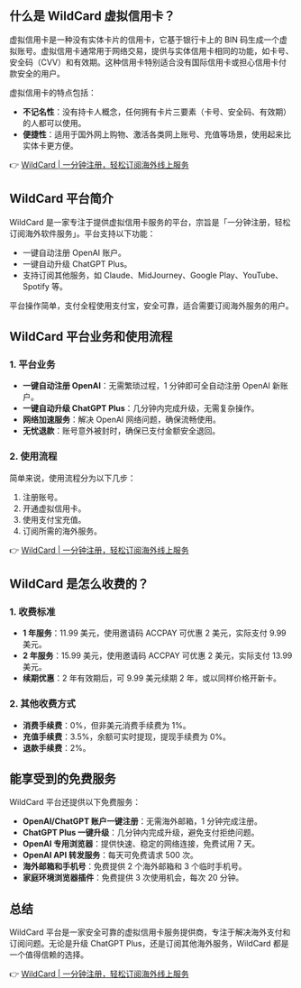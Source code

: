 ## 什么是 WildCard 虚拟信用卡？

虚拟信用卡是一种没有实体卡片的信用卡，它基于银行卡上的 BIN 码生成一个虚拟账号。虚拟信用卡通常用于网络交易，提供与实体信用卡相同的功能，如卡号、安全码（CVV）和有效期。这种信用卡特别适合没有国际信用卡或担心信用卡付款安全的用户。

虚拟信用卡的特点包括：
- **不记名性**：没有持卡人概念，任何拥有卡片三要素（卡号、安全码、有效期）的人都可以使用。
- **便捷性**：适用于国外网上购物、激活各类网上账号、充值等场景，使用起来比实体卡更方便。

👉 [WildCard | 一分钟注册，轻松订阅海外线上服务](https://bit.ly/bewildcard)

## WildCard 平台简介

WildCard 是一家专注于提供虚拟信用卡服务的平台，宗旨是「一分钟注册，轻松订阅海外软件服务」。平台支持以下功能：
- 一键自动注册 OpenAI 账户。
- 一键自动升级 ChatGPT Plus。
- 支持订阅其他服务，如 Claude、MidJourney、Google Play、YouTube、Spotify 等。

平台操作简单，支付全程使用支付宝，安全可靠，适合需要订阅海外服务的用户。

## WildCard 平台业务和使用流程

### 1. 平台业务

- **一键自动注册 OpenAI**：无需繁琐过程，1 分钟即可全自动注册 OpenAI 新账户。
- **一键自动升级 ChatGPT Plus**：几分钟内完成升级，无需复杂操作。
- **网络加速服务**：解决 OpenAI 网络问题，确保流畅使用。
- **无忧退款**：账号意外被封时，确保已支付金额安全退回。

### 2. 使用流程

简单来说，使用流程分为以下几步：
1. 注册账号。
2. 开通虚拟信用卡。
3. 使用支付宝充值。
4. 订阅所需的海外服务。

👉 [WildCard | 一分钟注册，轻松订阅海外线上服务](https://bit.ly/bewildcard)

## WildCard 是怎么收费的？

### 1. 收费标准

- **1 年服务**：11.99 美元，使用邀请码 ACCPAY 可优惠 2 美元，实际支付 9.99 美元。
- **2 年服务**：15.99 美元，使用邀请码 ACCPAY 可优惠 2 美元，实际支付 13.99 美元。
- **续期优惠**：2 年有效期后，可 9.99 美元续期 2 年，或以同样价格开新卡。

### 2. 其他收费方式

- **消费手续费**：0%，但非美元消费手续费为 1%。
- **充值手续费**：3.5%，余额可实时提现，提现手续费为 0%。
- **退款手续费**：2%。

## 能享受到的免费服务

WildCard 平台还提供以下免费服务：
- **OpenAI/ChatGPT 账户一键注册**：无需海外邮箱，1 分钟完成注册。
- **ChatGPT Plus 一键升级**：几分钟内完成升级，避免支付拒绝问题。
- **OpenAI 专用浏览器**：提供快速、稳定的网络连接，免费试用 7 天。
- **OpenAI API 转发服务**：每天可免费请求 500 次。
- **海外邮箱和手机号**：免费提供 2 个海外邮箱和 3 个临时手机号。
- **家庭环境浏览器插件**：免费提供 3 次使用机会，每次 20 分钟。

## 总结

WildCard 平台是一家安全可靠的虚拟信用卡服务提供商，专注于解决海外支付和订阅问题。无论是升级 ChatGPT Plus，还是订阅其他海外服务，WildCard 都是一个值得信赖的选择。

👉 [WildCard | 一分钟注册，轻松订阅海外线上服务](https://bit.ly/bewildcard)